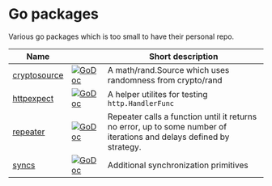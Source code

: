 # Go packages

Various go packages which is too small to have their personal repo.

| Name |  | Short description |
| --- | --- | --- |
| [cryptosource](cryptosource/) | [![GoDoc][doc-img]][doc-cryptosource] | A math/rand.Source which uses randomness from crypto/rand | 
| [httpexpect](httpexpect/) | [![GoDoc][doc-img]][doc-httpexpect] | A helper utilites for testing `http.HandlerFunc` |
| [repeater](repeater/) | [![GoDoc][doc-img]][doc-repeater] | Repeater calls a function until it returns no error, up to some number of iterations and delays defined by strategy. |
| [syncs](syncs/) | [![GoDoc][doc-img]][doc-syncs] | Additional synchronization primitives |

[doc-img]: https://godoc.org/go.pr0ger.dev?status.svg
[doc-cryptosource]: https://pkg.go.dev/go.pr0ger.dev/cryptosource
[doc-httpexpect]: https://pkg.go.dev/go.pr0ger.dev/httpexpect
[doc-repeater]: https://pkg.go.dev/go.pr0ger.dev/repeater
[doc-syncs]: https://pkg.go.dev/go.pr0ger.dev/syncs
